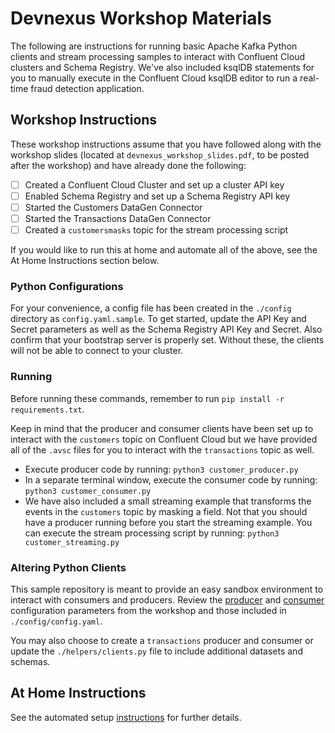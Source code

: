 # Devnexus Workshop Materials

The following are instructions for running basic Apache Kafka Python clients and stream processing samples to interact with Confluent Cloud clusters and Schema Registry. We've also included ksqlDB statements for you to manually execute in the Confluent Cloud ksqlDB editor to run a real-time fraud detection application.

## Workshop Instructions 

These workshop instructions assume that you have followed along with the workshop slides (located at `devnexus_workshop_slides.pdf`, to be posted after the workshop) and have already done the following:

 - [ ] Created a Confluent Cloud Cluster and set up a cluster API key
 - [ ] Enabled Schema Registry and set up a Schema Registry API key
 - [ ] Started the Customers DataGen Connector
 - [ ] Started the Transactions DataGen Connector
 - [ ] Created a `customersmasks` topic for the stream processing script

If you would like to run this at home and automate all of the above, see the At Home Instructions section below.

### Python Configurations

For your convenience, a config file has been created in the `./config` directory as `config.yaml.sample`. To get started, update the API Key and Secret parameters as well as the Schema Registry API Key and Secret. Also confirm that your bootstrap server is properly set. Without these, the clients will not be able to connect to your cluster.

### Running

Before running these commands, remember to run `pip install -r requirements.txt`. 

Keep in mind that the producer and consumer clients have been set up to interact with the `customers` topic on Confluent Cloud but we have provided all of the `.avsc` files for you to interact with the `transactions` topic as well.

 - Execute producer code by running: `python3 customer_producer.py`
 - In a separate terminal window, execute the consumer code by running:  `python3 customer_consumer.py`
 - We have also included a small streaming example that transforms the events in the `customers` topic by masking a field. Not that you should have a producer running before you start the streaming example. You can execute the stream processing script by running: `python3 customer_streaming.py` 

### Altering Python Clients

This sample repository is meant to provide an easy sandbox environment to interact with consumers and producers. Review the [producer](https://docs.confluent.io/platform/current/installation/configuration/producer-configs.html) and [consumer](https://docs.confluent.io/platform/current/installation/configuration/consumer-configs.html) configuration parameters from the workshop and those included in `./config/config.yaml`.

You may also choose to create a `transactions` producer and consumer or update the `./helpers/clients.py` file to include additional datasets and schemas.

## At Home Instructions

See the automated setup [instructions](automated-setup/README.md) for further details.
